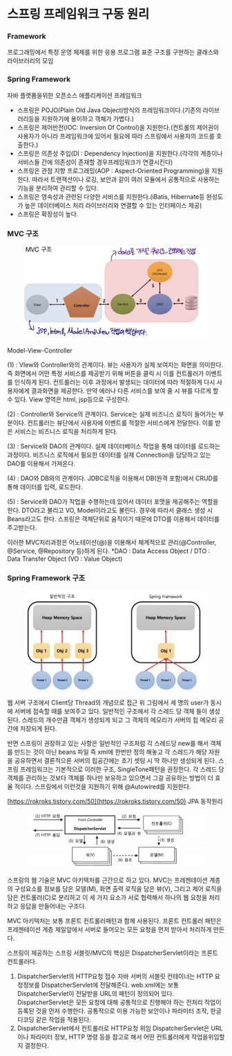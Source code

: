 # 스프링 프레임워크 구동 원리

### Framework&#x20;

프로그래밍에서 특정 운영 체제를 위한 응용 프로그램 표준 구조를 구현하는 클래스와 라이브러리의 모임&#x20;

### Spring Framework&#x20;

자바 플랫폼을위한 오픈소스 애플리케이션 프레임워크

* 스프링은 POJO(Plain Old Java Object)방식의 프레임워크이다.(기존의 라이브러리등을 지원하기에 용이하고 객체가 가볍다.)&#x20;
* 스프링은 제어반전(IOC: Inversion Of Control)을 지원한다.(컨트롤의 제어권이 사용자가 아니라 프레임워크에 있어서 필요에 따라 스프링에서 사용자의 코드를 호출한다.)&#x20;
* 스프링은 의존성 주입(DI : Dependency Injection)을 지원한다.(각각의 계층이나 서비스들 간에 의존성이 존재할 경우프레임워크가 연결시킨다)&#x20;
* 스프링은 관점 지향 프로그래밍(AOP : Aspect-Oriented Programming)을 지원한다. 따라서 트랜잭션이나 로깅, 보안과 같이 여러 모듈에서 공통적으로 사용하는기능을 분리하여 관리할 수 있다.
* &#x20;스프링은 영속성과 관련된 다양한 서비스를 지원한다.(iBatis, Hibernate등 완성도가 높은 데이터베이스 처리 라이브러리와 연결할 수 있는 인터페이스 제공)&#x20;
* 스프링은 확장성이 높다.

### MVC 구조

<figure><img src=".gitbook/assets/9B92196D-DADA-426E-9EFB-06CAADE2251A.jpeg" alt=""><figcaption></figcaption></figure>

Model-View-Controller

(1) : VIew와 Controller와의 관계이다. 뷰는 사용자가 실제 보여지는 화면을 의미한다. 즉 화면에서 어떤 특정 서비스를 제공받기 위해 버튼을 클릭 시 이를 컨트롤러가 이벤트를 인식하게 된다. 컨트롤러는 이후 과정에서 발생되는 데이터에 따라 적절하게 다시 사용자에게 결과화면을 제공한다. 만약 에러나 다른 서비스를 보여 줄 시 뷰를 다르게 할 수 있다. View 영역은 html, jsp등으로 구성한다.

(2) : Controller와 Service의 관계이다. Service는 실제 비즈니스 로직이 들어가는 부분이다. 컨트롤러는 뷰단에서 사용자에 이벤트를 적절한 서비스에게 전달한다. 이를 받은 서비스는 비즈니스 로직을 처리하게 된다.

(3) : Service와 DAO의 관계이다. 실제 데이터베이스 작업을 통해 데이터를 로드하는 과정이다. 비즈니스 로직에서 필요한 데이터를 실제 Connection을 담당하고 있는 DAO를 이용해서 가져온다.

(4) : DAO와 DB와의 관계이다. JDBC로직을 이용해서 DB(원격 포함)에서 CRUD를 통해 데이터를 입력, 로드한다.

(5) : Service와 DAO가 작업을 수행하는데 있어서 데이터 포맷을 제공해주는 역할을 한다. DTO라고 불리고 VO, Model이라고도 불린다. 경우에 따라서 클래스 생성 시 Beans라고도 한다. 스프링은 객체단위로 움직이기 때문에 DTO를 이용해서 데이터를 주고받는다.

이러한 MVC처리과정은 어노테이션(@)을 이용해서 체계적으로 관리(@Controller, @Service, @Repository 등)하게 된다. \*DAO : Data Access Object / DTO : Data Transfer Object (VO : Value Object)



### Spring Framework 구조

<figure><img src=".gitbook/assets/C6D74DD5-1700-49B3-B5FC-3FC71D6E14B6.jpeg" alt=""><figcaption></figcaption></figure>

웹 서버 구조에서 Client당 Thread의 개념으로 접근 위 그림에서 세 명의 user가 동시에 서버에 접속할 때를 보여주고 있다. 일반적인 구조에서 각 스레드 당 객체 들이 생성된다. 스레드의 개수만큼 객체가 생성되게 되고 그 객체의 메모리가 서버의 힙 메모리 공간에 저장되게 된다.

반면 스프링이 권장하고 있는 사항은 일반적인 구조처럼 각 스레드당 new를 해서 객체를 만드는 것이 아닌 beans 파일 즉 xml에 한번만 정의 해놓고 각 스레드가 해당 자원을 공유하면서 결론적으론 서버의 힙공간에는 초기 셋팅 시 딱 하나만 생성되게 된다. 스프링 프레임워크는 기본적으로 이러한 구조, SingleTone패턴을 권장한다. 각 스레드 당 객체를 관리하는 것보다 객체를 하나만 보유하고 있으면서 그걸 공유하는 방법이 더 효율 적이다. 스프링에서 이런것을 지원하기 위해 @Autowired를 지원한다.



[https://rokroks.tistory.com/50](https://rokroks.tistory.com/50) JPA 동작원리



<figure><img src=".gitbook/assets/7E3DD457-C78D-494F-A0E6-C1A0C0F53428.jpeg" alt=""><figcaption></figcaption></figure>

스프링의 웹 기술은 MVC 아키텍처를 근간으로 하고 있다. MVC는 프레젠테이션 계층의 구성요소를 정보를 담은 모델(M), 화면 출력 로직을 담은 뷰(V), 그리고 제어 로직을 담은 컨트롤러(C)로 분리하고 이 세 가지 요소가 서로 협력해서 하나의 웹 요청을 처리하고 응답을 만들어내는 구조다.

MVC 아키텍처는 보통 프론트 컨트롤러패턴과 함께 사용된다. 프론트 컨트롤러 패턴은 프레젠테이션 계층 제일앞에서 서버로 들어오는 모든 요청을 먼저 받아서 처리하게 만든다.

스프링이 제공하는 스프링 서블릿/MVC의 핵심은 DispatcherServlet이라는 프론트 컨트롤러다.

1. DispatcherServlet의 HTTP요청 접수 자바 서버의 서블릿 컨테이너는 HTTP 요청정보를 DispatcherServlet에 전달해준다. web.xml에는 보통 DispatcherServlet이 전달받을 URL의 패턴이 정의되어 있다. DispatcherServlet은 모든 요청에 대해 공통적으로 진행해야 하는 전처리 작업이 등록된 것을 먼저 수행한다. 공통적으로 이용 가능한 보안이나 파라미터 조작, 한글 디코딩 같은 작업을 적용된다.
2. DispatcherServlet에서 컨트롤러로 HTTP요청 위임 DispatcherServlet은 URL이나 파라미터 정보, HTTP 명령 등을 참고로 해서 어떤 컨트롤러에게 작업을위임할지 결정한다.

